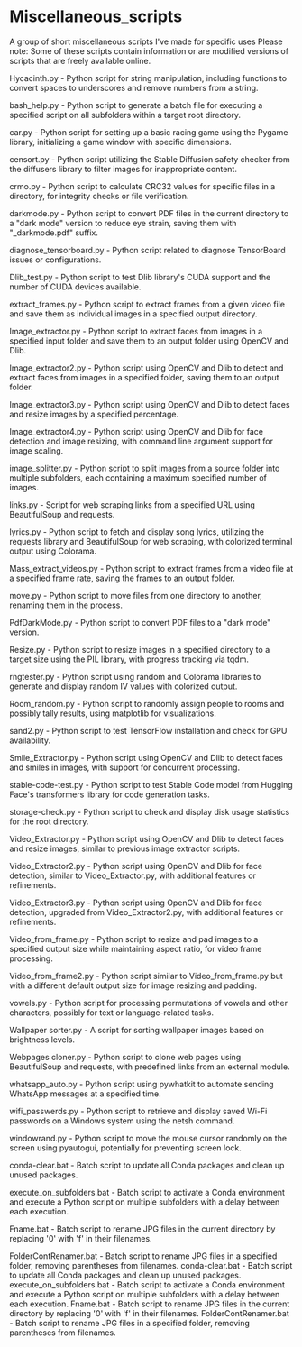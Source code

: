 # Miscellaneous_scripts
A group of short miscellaneous scripts I've made for specific uses
Please note: Some of these scripts contain information or are modified versions of scripts that are freely available online.



Hycacinth.py - Python script for string manipulation, including functions to convert spaces to underscores and remove numbers from a string.

bash_help.py - Python script to generate a batch file for executing a specified script on all subfolders within a target root directory.

car.py - Python script for setting up a basic racing game using the Pygame library, initializing a game window with specific dimensions.

censort.py - Python script utilizing the Stable Diffusion safety checker from the diffusers library to filter images for inappropriate content.

crmo.py - Python script to calculate CRC32 values for specific files in a directory, for integrity checks or file verification.

darkmode.py - Python script to convert PDF files in the current directory to a "dark mode" version to reduce eye strain, saving them with "_darkmode.pdf"  suffix.

diagnose_tensorboard.py - Python script related to diagnose TensorBoard issues or configurations.

Dlib_test.py - Python script to test Dlib library's CUDA support and the number of CUDA devices available.

extract_frames.py - Python script to extract frames from a given video file and save them as individual images in a specified output directory.

Image_extractor.py - Python script to extract faces from images in a specified input folder and save them to an output folder using OpenCV and Dlib.

Image_extractor2.py - Python script using OpenCV and Dlib to detect and extract faces from images in a specified folder, saving them to an output folder.

Image_extractor3.py - Python script using OpenCV and Dlib to detect faces and resize images by a specified percentage.

Image_extractor4.py - Python script using OpenCV and Dlib for face detection and image resizing, with command line argument support for image scaling.

image_splitter.py - Python script to split images from a source folder into multiple subfolders, each containing a maximum specified number of images.

links.py - Script for web scraping links from a specified URL using BeautifulSoup and requests.

lyrics.py - Python script to fetch and display song lyrics, utilizing the requests library and BeautifulSoup for web scraping, with colorized terminal 
output using Colorama.

Mass_extract_videos.py - Python script to extract frames from a video file at a specified frame rate, saving the frames to an output folder.

move.py - Python script to move files from one directory to another, renaming them in the process.

PdfDarkMode.py - Python script to convert PDF files to a "dark mode" version.

Resize.py - Python script to resize images in a specified directory to a target size using the PIL library, with progress tracking via tqdm.

rngtester.py - Python script using random and Colorama libraries to generate and display random IV values with colorized output.

Room_random.py - Python script to randomly assign people to rooms and possibly tally results, using matplotlib for visualizations.

sand2.py - Python script to test TensorFlow installation and check for GPU availability.

Smile_Extractor.py - Python script using OpenCV and Dlib to detect faces and smiles in images, with support for concurrent processing.

stable-code-test.py - Python script to test Stable Code model from Hugging Face's transformers library for code generation tasks.

storage-check.py - Python script to check and display disk usage statistics for the root directory.

Video_Extractor.py - Python script using OpenCV and Dlib to detect faces and resize images, similar to previous image extractor scripts.

Video_Extractor2.py - Python script using OpenCV and Dlib for face detection, similar to Video_Extractor.py, with additional features or refinements.

Video_Extractor3.py - Python script using OpenCV and Dlib for face detection, upgraded from Video_Extractor2.py, with additional features or refinements.

Video_from_frame.py - Python script to resize and pad images to a specified output size while maintaining aspect ratio, for video frame processing.

Video_from_frame2.py - Python script similar to Video_from_frame.py but with a different default output size for image resizing and padding.

vowels.py - Python script for processing permutations of vowels and other characters, possibly for text or language-related tasks.

Wallpaper sorter.py - A script for sorting wallpaper images based on brightness levels.

Webpages cloner.py - Python script to clone web pages using BeautifulSoup and requests, with predefined links from an external module.

whatsapp_auto.py - Python script using pywhatkit to automate sending WhatsApp messages at a specified time.

wifi_passwerds.py - Python script to retrieve and display saved Wi-Fi passwords on a Windows system using the netsh command.

windowrand.py - Python script to move the mouse cursor randomly on the screen using pyautogui, potentially for preventing screen lock.

conda-clear.bat - Batch script to update all Conda packages and clean up unused packages.

execute_on_subfolders.bat - Batch script to activate a Conda environment and execute a Python script on multiple subfolders with a delay between each execution.

Fname.bat - Batch script to rename JPG files in the current directory by replacing '0' with 'f' in their filenames.

FolderContRenamer.bat - Batch script to rename JPG files in a specified folder, removing parentheses from filenames.
conda-clear.bat - Batch script to update all Conda packages and clean up unused packages.
execute_on_subfolders.bat - Batch script to activate a Conda environment and execute a Python script on multiple subfolders with a delay between each execution.
Fname.bat - Batch script to rename JPG files in the current directory by replacing '0' with 'f' in their filenames.
FolderContRenamer.bat - Batch script to rename JPG files in a specified folder, removing parentheses from filenames.
